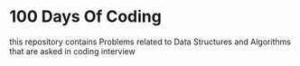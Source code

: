# 100 Days Of Coding
this repository contains Problems related to Data Structures and Algorithms that are asked in coding interview
